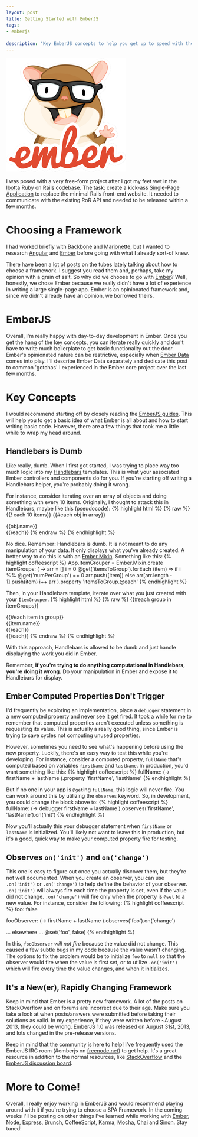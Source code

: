 ```yaml
---
layout: post
title: Getting Started with EmberJS
tags:
- emberjs

description: "Key EmberJS concepts to help you get up to speed with the framework. Topics include Handlebars, Ember computed properties not firing, Ember Observers and general advice when looking for help."
---
```


<div class="center"><img src="/assets/images/posts/2014/08/tomster.png" width="324" height="308" alt="Tomster: The EmberJS Mascot" /></div>

I was posed with a very free-form project after I got my feet wet in the [Ibotta](https://ibotta.com/?r=ndynlq) Ruby on Rails codebase. The task: create a kick-ass [Single-Page Application](http://en.wikipedia.org/wiki/Single-page_application) to replace the minimal Rails front-end website. It needed to communicate with the existing RoR API and needed to be released within a few months.

# Choosing a Framework
I had worked briefly with [Backbone](http://backbonejs.org/) and [Marionette](http://marionettejs.com/), but I wanted to research [Angular](https://angularjs.org/) and [Ember](http://emberjs.com) before going with what I already sort-of knew.

There have been a [lot](http://www.airpair.com/js/javascript-framework-comparison) [of](https://will.koffel.org/post/2013/choosing-a-web-framework/) [posts](http://blog.fusioncharts.com/2014/07/angularjs-vs-backbone-js-vs-ember-js%E2%80%95choosing-a-javascript-framework-part-1/) on the tubes lately talking about how to choose a framework. I suggest you read them and, perhaps, take my opinion with a grain of salt. So why did we choose to go with [Ember](http://emberjs.com)? Well, honestly, we chose Ember because we really didn't have a lot of experience in writing a large single-page app. Ember is an opinionated framework and, since we didn't already have an opinion, we borrowed theirs.

# EmberJS
Overall, I'm really happy with day-to-day development in Ember. Once you get the hang of the key concepts, you can iterate really quickly and don't have to write much boilerplate to get basic functionality out the door. Ember's opinionated nature can be restrictive, especially when [Ember Data](https://github.com/emberjs/data) comes into play. I'll describe Ember Data separately and dedicate this post to common 'gotchas' I experienced in the Ember core project over the last few months.

# Key Concepts
I would recommend starting off by closely reading the [EmberJS guides](http://emberjs.com/guides/). This will help you to get a basic idea of what Ember is all about and how to start writing basic code. However, there are a few things that took me a little while to wrap my head around.

## Handlebars is Dumb
Like really, dumb. When I first got started, I was trying to place way too much logic into my [Handlebars](http://handlebarsjs.com/) templates. This is what your associated Ember controllers and components do for you. If you're starting off writing a Handlebars helper, you're probably doing it wrong.

For instance, consider iterating over an array of objects and doing something with every 10 items. Originally, I thought to attack this in Handlebars, maybe like this (pseudocode):
{% highlight html %}
{% raw %}
{{! each 10 items}}
{{#each obj in array}}
  <div>
    {{obj.name}}
  </div>
{{/each}}
{% endraw %}
{% endhighlight %}

No dice. Remember: Handlebars is dumb. It is not meant to do any manipulation of your data. It only displays what you've already created. A better way to do this is with an [Ember Mixin](http://emberjs.com/api/classes/Ember.Mixin.html). Something like this:
{% highlight coffeescript %}
App.ItemGrouper = Ember.Mixin.create
  itemGroups: ( ->
    arr = []
    i = 0
    @get('itemsToGroup').forEach (item) =>
      if i %% @get('numPerGroup') == 0
        arr.push([item])
      else
        arr[arr.length - 1].push(item)
      i++
    arr
  ).property 'itemsToGroup.@each'
{% endhighlight %}

Then, in your Handlebars template, iterate over what you just created with your ```ItemGrouper```.
{% highlight html %}
{% raw %}
{{#each group in itemGroups}}
  <div class='group-container'>
    {{#each item in group}}
      <div class='item'>
        {{item.name}}
      </div>
    {{/each}}
  </div>
{{/each}}
{% endraw %}
{% endhighlight %}

With this approach, Handlebars is allowed to be dumb and just handle displaying the work you did in Ember.

Remember, **if you're trying to do anything computational in Handlebars, you're doing it wrong.** Do your manipulation in Ember and expose it to Handlebars for display.

## Ember Computed Properties Don't Trigger
I'd frequently be exploring an implementation, place a ```debugger``` statement in a new computed property and never see it get fired. It took a while for me to remember that computed properties aren't executed unless something is requesting its value. This is actually a really good thing, since Ember is trying to save cycles not computing unused properties.

However, sometimes you need to see what's happening before using the new property. Luckily, there's an easy way to test this while you're developing. For instance, consider a computed property, ```fullName``` that's computed based on variables ```firstName``` and ```lastName```. In production, you'd want something like this:
{% highlight coffeescript %}
fullName: (->
  firstName + lastName
).property 'firstName', 'lastName'
{% endhighlight %}

But if no one in your app is ```@get```ing ```fullName```, this logic will never fire. You can work around this by utilizing the ```observes``` keyword. So, in development, you could change the block above to:
{% highlight coffeescript %}
fullName: (->
  debugger
  firstName + lastName
).observes('firstName', 'lastName').on('init')
{% endhighlight %}

Now you'll actually this your debugger statement when ```firstName``` or ```lastName``` is initialized. You'll likely not want to leave this in production, but it's a good, quick way to make your computed property fire for testing.

## Observes ```on('init')``` and ```on('change')```
This one is easy to figure out once you actually discover them, but they're not well documented. When you create an observer, you can use ```.on('init')``` or ```.on('change')``` to help define the behavior of your observer. ```.on('init')``` will always fire each time the property is set, even if the value did not change. ```.on('change')``` will fire only when the property is ```@set``` to a new value. For instance, consider the following:
{% highlight coffeescript %}
foo: false

fooObserver: (->
  firstName + lastName
).observes('foo').on('change')

... elsewhere ...
@set('foo', false)
{% endhighlight %}

In this, ```fooObserver``` *will not fire* because the value did not change. This caused a few subtle bugs in my code because the value wasn't changing. The options to fix the problem would be to initialize ```foo``` to ```null``` so that the observer would fire when the value is first set, or to utilize ```.on('init')``` which will fire every time the value changes, and when it initializes.

## It's a New(er), Rapidly Changing Framework
Keep in mind that Ember is a pretty new framework. A lot of the posts on StackOverflow and on forums are incorrect due to their age. Make sure you take a look at when posts/answers were submitted before taking their solutions as valid. In my experience, if they were written before ~August 2013, they could be wrong. EmberJS 1.0 was released on August 31st, 2013, and lots changed in the pre-release versions.

Keep in mind that the community is here to help! I've frequently used the EmberJS IRC room (#emberjs on [freenode.net](http://freenode.net)) to get help. It's a great resource in addition to the normal resources, like [StackOverflow](http://stackoverflow.com/questions/tagged/ember.js) and the [EmberJS discussion board](http://discuss.emberjs.com/).

# More to Come!
Overall, I really enjoy working in EmberJS and would recommend playing around with it if you're trying to choose a SPA Framework. In the coming weeks I'll be posting on other things I've learned while working with [Ember](http://emberjs.com/), [Node](http://nodejs.org/), [Express](http://expressjs.com/), [Brunch](http://brunch.io/), [CoffeeScript](http://coffeescript.org/), [Karma](http://karma-runner.github.io/0.12/index.html), [Mocha](https://mochajs.org/), [Chai](http://chaijs.com/) and [Sinon](http://sinonjs.org/). Stay tuned!
